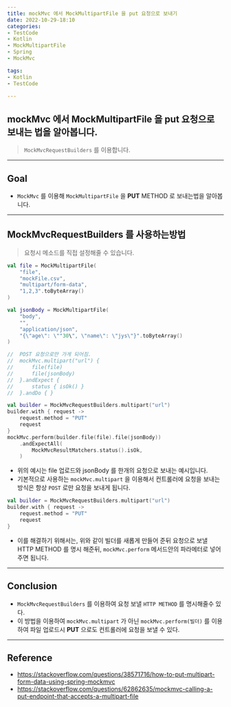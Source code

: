 ```yaml
---
title: mockMvc 에서 MockMultipartFile 을 put 요청으로 보내기
date: 2022-10-29-18:10
categories:
- TestCode
- Kotlin
- MockMultipartFile
- Spring
- MockMvc

tags:
- Kotlin
- TestCode

---
```


## mockMvc 에서 MockMultipartFile 을 put 요청으로 보내는 법을 알아봅니다.
> `MockMvcRequestBuilders` 를 이용합니다.

---

## Goal
- `MockMvc` 를 이용해 `MockMultipartFile` 을 **PUT** METHOD 로 보내는법을 알아봅니다.

---

## MockMvcRequestBuilders 를 사용하는방법
> 요청시 메소드를 직접 설정해줄 수 있습니다.

```kotlin
val file = MockMultipartFile(
    "file",
    "mockFile.csv",
    "multipart/form-data",
    "1,2,3".toByteArray()
)

val jsonBody = MockMultipartFile(
    "body",
    "",
    "application/json",
    "{\"age\": \""30\", \"name\": \"jys\"}".toByteArray()
)

//  POST 요청으로만 가게 되어짐.
//  mockMvc.multipart("url") {
//      file(file)
//      file(jsonBody)
//  }.andExpect {
//      status { isOk() }
//  }.andDo { }

val builder = MockMvcRequestBuilders.multipart("url")
builder.with { request ->
    request.method = "PUT"
    request
}
mockMvc.perform(builder.file(file).file(jsonBody))
    .andExpectAll(
        MockMvcResultMatchers.status().isOk,
    )
```

- 위의 예시는 file 업로드와 jsonBody 를 한개의 요청으로 보내는 예시입니다.
- 기본적으로 사용하는 `mockMvc.multipart` 을 이용해서 컨트롤러에 요청을 보내는 방식은 항상 `POST` 로만 요청을 보내게 됩니다.

```kotlin
val builder = MockMvcRequestBuilders.multipart("url")
builder.with { request ->
    request.method = "PUT"
    request
}
```

- 이를 해결하기 위해서는, 위와 같이 빌더를 새롭게 만들어 준뒤 요청으로 보낼 HTTP METHOD 를 명시 해준뒤, `mockMvc.perform` 메서드안의 파라메터로 넣어주면 됩니다.

---

## Conclusion
- `MockMvcRequestBuilders` 를 이용하여 요청 보낼 `HTTP METHOD` 를 명시해줄수 있다.
- 이 방법을 이용하여 `mockMvc.multipart` 가 아닌 `mockMvc.perform(빌더)` 를 이용하여 파일 업로드시 **PUT** 으로도 컨트롤러에 요청을 보낼 수 있다.

---

## Reference
- https://stackoverflow.com/questions/38571716/how-to-put-multipart-form-data-using-spring-mockmvc
- https://stackoverflow.com/questions/62862635/mockmvc-calling-a-put-endpoint-that-accepts-a-multipart-file
